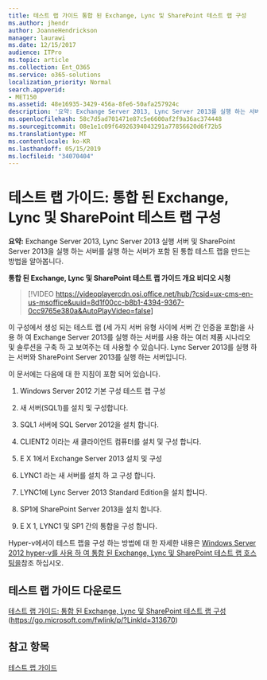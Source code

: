 ```yaml
---
title: 테스트 랩 가이드 통합 된 Exchange, Lync 및 SharePoint 테스트 랩 구성
ms.author: jhendr
author: JoanneHendrickson
manager: laurawi
ms.date: 12/15/2017
audience: ITPro
ms.topic: article
ms.collection: Ent_O365
ms.service: o365-solutions
localization_priority: Normal
search.appverid:
- MET150
ms.assetid: 48e16935-3429-456a-8fe6-50afa257924c
description: '요약: Exchange Server 2013, Lync Server 2013를 실행 하는 서버 및 SharePoint Server 2013를 실행 하는 서버를 실행 하는 서버가 포함 된 통합 테스트 랩을 만드는 방법을 알아봅니다.'
ms.openlocfilehash: 58c7d5ad701471e87c5e6600af2f9a36ac374448
ms.sourcegitcommit: 08e1e1c09f64926394043291a77856620d6f72b5
ms.translationtype: MT
ms.contentlocale: ko-KR
ms.lasthandoff: 05/15/2019
ms.locfileid: "34070404"
---
```

# <a name="test-lab-guide-configure-an-integrated-exchange-lync-and-sharepoint-test-lab"></a>테스트 랩 가이드: 통합 된 Exchange, Lync 및 SharePoint 테스트 랩 구성

 **요약:** Exchange Server 2013, Lync Server 2013 실행 서버 및 SharePoint Server 2013을 실행 하는 서버를 실행 하는 서버가 포함 된 통합 테스트 랩을 만드는 방법을 알아봅니다.
 
**통합 된 Exchange, Lync 및 SharePoint 테스트 랩 가이드 개요 비디오 시청**

> [!VIDEO https://videoplayercdn.osi.office.net/hub/?csid=ux-cms-en-us-msoffice&uuid=8d1f00cc-b8b1-4394-9367-0cc9765e380a&AutoPlayVideo=false]
 
이 구성에서 생성 되는 테스트 랩 (세 가지 서버 유형 사이에 서버 간 인증을 포함)을 사용 하 여 Exchange Server 2013를 실행 하는 서버를 사용 하는 여러 제품 시나리오 및 솔루션을 구축 하 고 보여주는 데 사용할 수 있습니다. Lync Server 2013를 실행 하는 서버와 SharePoint Server 2013를 실행 하는 서버입니다.
  
이 문서에는 다음에 대 한 지침이 포함 되어 있습니다.
  
1. Windows Server 2012 기본 구성 테스트 랩 구성
    
2. 새 서버(SQL1)를 설치 및 구성합니다.
    
3. SQL1 서버에 SQL Server 2012을 설치 합니다.
    
4. CLIENT2 이라는 새 클라이언트 컴퓨터를 설치 및 구성 합니다.
    
5. E X 1에서 Exchange Server 2013 설치 및 구성
    
6. LYNC1 라는 새 서버를 설치 하 고 구성 합니다.
    
7. LYNC1에 Lync Server 2013 Standard Edition을 설치 합니다.
    
8. SP1에 SharePoint Server 2013을 설치 합니다.
    
9. E X 1, LYNC1 및 SP1 간의 통합을 구성 합니다.
    
Hyper-v에서이 테스트 랩을 구성 하는 방법에 대 한 자세한 내용은 [Windows Server 2012 hyper-v를 사용 하 여 통합 된 Exchange, Lync 및 SharePoint 테스트 랩 호스팅을](https://social.technet.microsoft.com/wiki/contents/articles/18483.hosting-the-integrated-exchange-lync-and-sharepoint-test-lab-with-windows-server-2012-hyper-v.aspx)참조 하십시오.
  
## <a name="download-the-test-lab-guide"></a>테스트 랩 가이드 다운로드

[테스트 랩 가이드: 통합 된 Exchange, Lync 및 SharePoint 테스트 랩 구성](https://go.microsoft.com/fwlink/p/?LinkId=313670) (https://go.microsoft.com/fwlink/p/?LinkId=313670)
  
## <a name="see-also"></a>참고 항목

[테스트 랩 가이드](https://go.microsoft.com/fwlink/p/?LinkId=202817)




